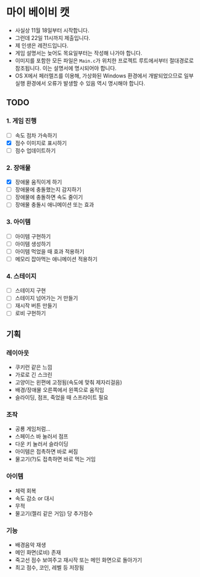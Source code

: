 # 마이 베이비 캣
- 사실상 11월 18일부터 시작합니다.
- 그런데 22일 11시까지 제출입니다.
- 제 인생은 레전드입니다.
- 게임 설명서는 늦어도 목요일부터는 작성해 나가야 합니다.
- 이미지를 포함한 모든 파일은 `Main.c`가 위치한 프로젝트 루트에서부터 절대경로로 참조됩니다. 이는 설명서에 명시되어야 합니다.
- OS X에서 페러렐즈를 이용해, 가상화된 Windows 환경에서 개발되었으므로 일부 실행 환경에서 오류가 발생할 수 있음 역시 명시해야 합니다.

## TODO

### 1. 게임 진행

- [ ] 속도 점차 가속하기
- [x] 점수 이미지로 표시하기
- [ ] 점수 업데이트하기

### 2. 장애물

- [x] 장애물 움직이게 하기
- [ ] 장애물에 충돌했는지 감지하기
- [ ] 장애물에 충돌하면 속도 줄이기
- [ ] 장애물 충돌시 애니메이션 또는 효과

### 3. 아이템

- [ ] 아이템 구현하기
- [ ] 아이템 생성하기
- [ ] 아이템 먹었을 때 효과 적용하기
- [ ] 메모리 잡아먹는 애니메이션 적용하기

### 4. 스테이지

- [ ] 스테이지 구현
- [ ] 스테이지 넘어가는 거 만들기
- [ ] 재시작 버튼 만들기
- [ ] 로비 구현하기

## 기획

### 레이아웃
- 쿠키런 같은 느낌
- 가로로 긴 스크린
- 고양이는 왼편에 고정됨(속도에 맞춰 제자리걸음)
- 배경/장애물 오른쪽에서 왼쪽으로 움직임
- 슬라이딩, 점프, 죽었을 때 스프라이트 필요

### 조작
- 공룡 게임처럼...
- 스페이스 바 눌러서 점프
- 다운 키 눌러서 슬라이딩
- 아이템은 접촉하면 바로 써짐
- 물고기(?)도 접촉하면 바로 먹는 거임

### 아이템
- 체력 회복
- 속도 감소 or 대시
- 무적
- 물고기(젤리 같은 거임) 당 추가점수

### 기능
- 배경음악 재생
- 메인 화면(로비) 존재
- 죽고선 점수 보여주고 재시작 또는 메인 화면으로 돌아가기
- 최고 점수, 코인, 레벨 등 저장됨
